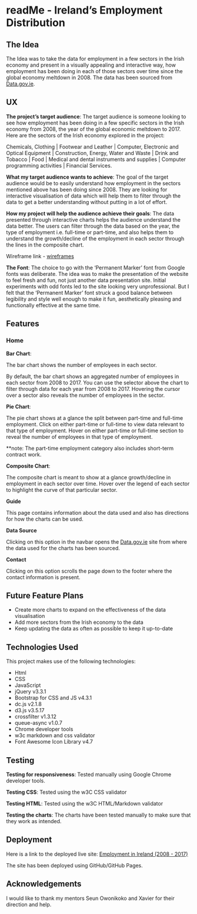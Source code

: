 # readMe - Ireland’s Employment Distribution

## The Idea

The Idea was to take the data for employment in a few sectors in the Irish economy and present in a visually appealing and interactive way, how employment has been doing in each of those sectors over time since the global economy meltdown in 2008.  The data has been sourced from [Data.gov.ie](https://data.gov.ie).


## UX

**The project’s target audience**: The target audience is someone looking to see how employment has been doing in a few specific sectors in the Irish economy from 2008, the year of the global economic meltdown to 2017. Here are the sectors of the Irish economy explored in the project:

Chemicals, Clothing | Footwear and Leather | Computer, Electronic and Optical Equipment | Construction, Energy, Water and Waste | Drink and Tobacco | Food | Medical and dental instruments and supplies | Computer programming activities | Financial Services.

**What my target audience wants to achieve**: The goal of the target audience would be to easily understand how employment in the sectors mentioned above has been doing since 2008. They are looking for interactive visualisation of data which will help them to filter through the data to get a better understanding without putting in a lot of effort.

**How my project will help the audience achieve their goals**: The data presented through interactive charts helps the audience understand the data better. The users can filter through the data based on the year, the type of employment i.e. full-time or part-time, and also helps them to understand the growth/decline of the employment in each sector through the lines in the composite chart.

Wireframe link -  [wireframes](https://github.com/ablshk/interactivecharts/tree/master/wireframes) 

**The Font**: The choice to go with the ‘Permanent Marker’ font from Google fonts was deliberate. The idea was to make the presentation of the website to feel fresh and fun, not just another data presentation site. Initial experiments with odd fonts led to the site looking very unprofessional. But I felt that the ‘Permanent Marker’ font struck a good balance between legibility and style well enough to make it fun, aesthetically pleasing and functionally effective at the same time.


## Features

### Home

**Bar Chart**:

The bar chart shows the number of employees in each sector.

By default, the bar chart shows an aggregated number of employees in each sector from 2008 to 2017.  You can use the selector above the chart to filter through data for each year from 2008 to 2017. Hovering the cursor over a sector also reveals the number of employees in the sector.

**Pie Chart**:

The pie chart shows at a glance the split between part-time and full-time employment. Click on either part-time or full-time to view data relevant to that type of employment. Hover on either part-time or full-time section to reveal the number of employees in that type of employment.

**note: The part-time employment category also includes short-term contract work.

**Composite Chart**:

The composite chart is meant to show at a glance growth/decline in employment in each sector over time. Hover over the legend of each sector to highlight the curve of that particular sector.

**Guide**

This page contains information about the data used and also has directions for how the charts can be used.

**Data Source**

Clicking on this option in the navbar opens the [Data.gov.ie](https://data.gov.ie) site from where the data used for the charts has been sourced.

**Contact**

Clicking on this option scrolls the page down to the footer where the contact information is present.


## Future Feature Plans

* Create more charts to expand on the effectiveness of the data visualisation
* Add more sectors from the Irish economy to the data
* Keep updating the data as often as possible to keep it up-to-date


## Technologies Used

This project makes use of the following technologies:

* Html
* CSS
* JavaScript
* jQuery v3.3.1
* Bootstrap for CSS and JS v4.3.1
* dc.js v2.1.8
* d3.js v3.5.17
* crossfilter v1.3.12
* queue-async v1.0.7
* Chrome developer tools
* w3c markdown and css validator
* Font Awesome Icon Library v4.7


## Testing

**Testing for responsiveness**: Tested manually using Google Chrome developer tools.

**Testing CSS**: Tested using the w3C CSS validator

**Testing HTML**: Tested using the w3C HTML/Markdown validator

**Testing the charts**: The charts have been tested manually to make sure that they work as intended.


## Deployment

Here is a link to the deployed live site: [Employment in Ireland (2008 - 2017)](https://ablshk.github.io/interactivecharts/)

The site has been deployed using GitHub/GitHub Pages.


## Acknowledgements
I would like to thank my mentors Seun Owonikoko and Xavier for their direction and help.